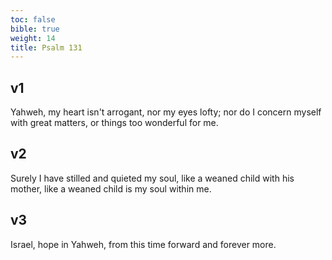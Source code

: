 ```yaml
---
toc: false
bible: true
weight: 14
title: Psalm 131
---
```




## v1 
Yahweh, my heart isn't arrogant, nor my eyes lofty; nor do I concern myself with great matters, or things too wonderful for me. 

## v2 
Surely I have stilled and quieted my soul, like a weaned child with his mother, like a weaned child is my soul within me. 

## v3 
Israel, hope in Yahweh, from this time forward and forever more.
